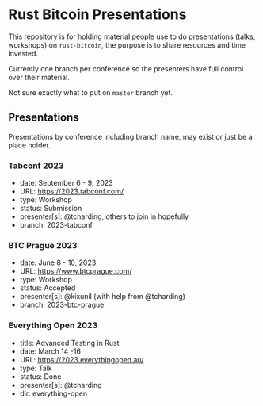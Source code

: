Rust Bitcoin Presentations
==========================

This repository is for holding material people use to do presentations (talks, workshops) on
`rust-bitcoin`, the purpose is to share resources and time invested.

Currently one branch per conference so the presenters have full control over their material.

Not sure exactly what to put on `master` branch yet.

## Presentations

Presentations by conference including branch name, may exist or just be a place holder.

### Tabconf 2023

- date: September 6 - 9, 2023
- URL: https://2023.tabconf.com/
- type: Workshop
- status: Submission
- presenter[s]: @tcharding, others to join in hopefully
- branch: 2023-tabconf

### BTC Prague 2023

- date: June 8 - 10, 2023
- URL: https://www.btcprague.com/
- type: Workshop
- status: Accepted
- presenter[s]: @kixunil (with help from @tcharding)
- branch: 2023-btc-prague

### Everything Open 2023

- title: Advanced Testing in Rust
- date: March 14 -16
- URL: https://2023.everythingopen.au/
- type: Talk
- status: Done
- presenter[s]: @tcharding
- dir: everything-open
